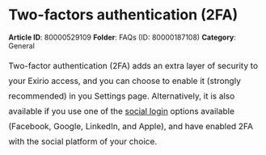 # Two-factors authentication (2FA)

**Article ID**: 80000529109
**Folder**: FAQs (ID: 80000187108)
**Category**: General

<p style="margin-bottom: 0cm; margin-left: 0cm; font-size: 16px; font-family:  text-align: justify; line-height: 22.5pt;"><span dir="ltr" style="font-family:color:#183247;">Two-factor authentication (2FA) adds an extra layer of security to your Exirio access, and you can choose to enable it (strongly recommended) in you Settings page. Alternatively, it is also available if you use one of the <a href="https://support.exirio.com/en/support/solutions/articles/80000529183">social login</a> options available (Facebook, Google, LinkedIn, and Apple), and have enabled 2FA with the social platform of your choice.</span></p>